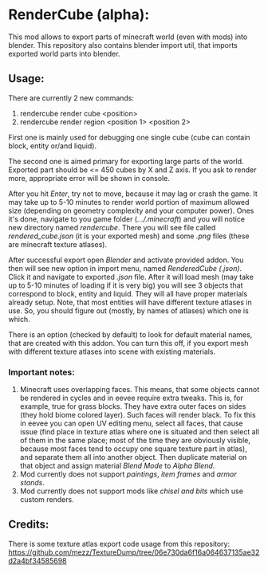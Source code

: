 RenderCube (alpha):
==============================
This mod allows to export parts of minecraft world (even with
mods) into blender. This repository also contains blender import
util, that imports exported world parts into blender.

Usage:
------------------------------

There are currently 2 new commands:
1) rendercube render cube \<position>
2) rendercube render region \<position 1> \<position 2>

First one is mainly used for debugging one single cube (cube can
contain block, entity or/and liquid).

The second one is aimed primary for exporting large parts of the
world. Exported part should be <= 450 cubes by X and Z axis. If
you ask to render more, appropriate error will be shown in
console.

After you hit _Enter_, try not to move, because it may lag or
crash the game. It may take up to 5-10 minutes to render world
portion of maximum allowed size (depending on geometry
complexity and your computer power). Ones it's done, navigate 
to you game folder (_.../.minecraft_) and you will notice new 
directory named _rendercube_. There you will see file called 
_rendered_cube.json_ (it is your exported mesh) and some _.png_
files (these are minecraft texture atlases).

After successful export open _Blender_ and activate provided
addon. You then will see new option in import menu, named
_RenderedCube (.json)_. Click it and navigate to exported
_.json_ file. After it will load mesh (may take up to 5-10
minutes of loading if it is very big) you will see 3 objects
that correspond to block, entity and liquid. They will all have
proper materials already setup. Note, that most  entities will
have different texture atlases in use. So, you should figure 
out (mostly, by names of atlases) which one is which.

There is an option (checked by default) to look
for default material names, that are created with this addon.
You can turn this off, if you export mesh with different
texture atlases into scene with existing materials.

### **Important notes:**
1) Minecraft uses overlapping faces. This
means, that some objects cannot be rendered in cycles and in
eevee  require extra tweaks. This is, for example, true for
grass blocks. They have extra outer faces on sides (they hold
biome colored layer). Such faces will render black. To fix this
in eevee you can open UV editing menu, select all faces, that
cause issue (find place in texture atlas where one is situated
and then select all of them in the same place; most of the
time they are obviously visible, because most faces tend to
occupy one square texture part in atlas), and separate them all
into another object. Then duplicate material on that object and
assign material _Blend Mode_ to _Alpha Blend_.
2) Mod currently does not support _paintings_, _item frames_ and
_armor stands_.
3) Mod currently does not support mods like _chisel and bits_
which use custom renders.

Credits:
------------------------------
There is some texture atlas export code usage from this
repository:
https://github.com/mezz/TextureDump/tree/06e730da6f16a064637135ae32d2a4bf34585698